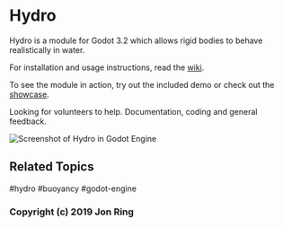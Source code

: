 # Hydro

Hydro is a module for Godot 3.2 which allows rigid bodies to behave realistically in water.

For installation and usage instructions, read the [wiki](https://github.com/godot-extended-libraries/hydro/wiki).

To see the module in action, try out the included demo or check out the [showcase](https://github.com/godot-extended-libraries/hydro/wiki/showcase).

Looking for volunteers to help. Documentation, coding and general feedback.

![Screenshot of Hydro in Godot Engine](https://raw.githubusercontent.com/wiki/godot-extended-libraries/hydro/hydro_splash.png)

## Related Topics

#hydro #buoyancy #godot-engine

### Copyright (c) 2019 Jon Ring
